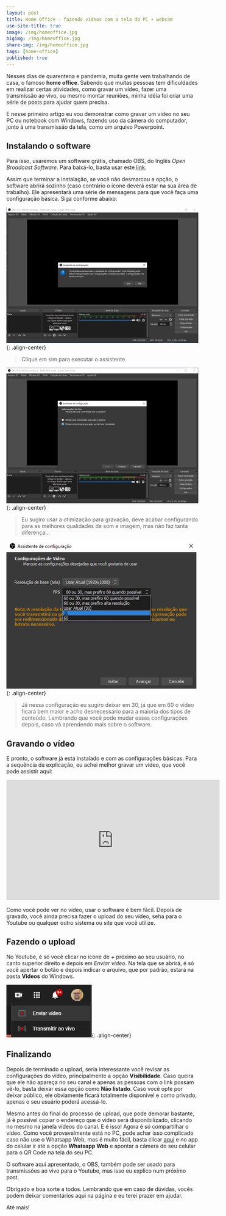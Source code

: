 ```yaml
---
layout: post
title: Home Office - fazendo vídeos com a tela do PC + webcam
use-site-title: true
image: /img/homeoffice.jpg
bigimg: /img/homeoffice.jpg
share-img: /img/homeoffice.jpg
tags: [home-office]
published: true
---
```


Nesses dias de quarentena e pandemia, muita gente vem trabalhando de casa, o famoso **home office**. Sabendo que muitas pessoas tem dificuldades em realizar certas atividades, como gravar um vídeo, fazer uma transmissão ao vivo, ou mesmo montar reuniões, minha idéia foi criar uma série de posts para ajudar quem precisa.

E nesse primeiro artigo eu vou demonstrar como gravar um vídeo no seu PC ou notebook com Windows, fazendo uso da câmera do computador, junto à uma transmissão da tela, como um arquivo Powerpoint.

## Instalando o software

Para isso, usaremos um software grátis, chamado OBS, do Inglês *Open Broadcast Software*. Para baixá-lo, basta usar este [link](https://cdn-fastly.obsproject.com/downloads/OBS-Studio-25.0.4-Full-Installer-x64.exe).

Assim que terminar a instalação, se você não desmarcou a opção, o software abrirá sozinho (caso contrário o ícone deverá estar na sua área de trabalho). Ele apresentará uma série de mensagens para que você faça uma configuração básica. Siga conforme abaixo:

![image](../img/obs1.png){: .align-center} 
> Clique em sim para executar o assistente.

![image](../img/obs2.png){: .align-center} 
> Eu sugiro usar a otimização para gravação, deve acabar configurando para as melhores qualidades de som e imagem, mas não faz tanta diferença...

![image](../img/obs3.png){: .align-center} 
> Já nessa configuração eu sugiro deixar em 30, já que em 60 o vídeo ficará bem maior e acho desnecessário para a maioria dos tipos de conteúdo. Lembrando que você pode mudar essas configurações depois, caso vá aprendendo mais sobre o software.

## Gravando o vídeo

E pronto, o software já está instalado e com as configurações básicas. Para a sequência da explicação, eu achei melhor gravar um vídeo, que você pode assistir aqui:

<iframe width="560" height="315" src="https://www.youtube.com/embed/VlI4teTYvpk" frameborder="0" allow="accelerometer; autoplay; encrypted-media; gyroscope; picture-in-picture" allowfullscreen></iframe>

Como você pode ver no vídeo, usar o software é bem fácil. Depois de gravado, você ainda precisa fazer o upload do seu vídeo, seha para o Youtube ou qualquer outro sistema ou site que você utilize.

## Fazendo o upload

No Youtube, é só você clicar no ícone de + próximo ao seu usuário, no canto superior direito e depois em *Enviar vídeo*. Na tela que se abrirá, é só você apertar o botão e depois indicar o arquivo, que por padrão, estará na pasta **Vídeos** do Windows.

![image](../img/obs-youtube.png){: .align-center} 

## Finalizando

Depois de terminado o upload, seria interessante você revisar as configurações do vídeo, principalmente a opção **Visibilidade**. Caso queira que ele não apareça no seu canal e apenas as pessoas com o link possam vê-lo, basta deixar essa opção como **Não listado**. Caso você opte por deixar público, ele obviamente ficará totalmente disponível e como privado, apenas o seu usuário poderá acessá-lo.

Mesmo antes do final do processo de upload, que pode demorar bastante, já é possível copiar o endereço que o vídeo será disponibilizado, clicando no mesmo na janela vídeos do canal. E é isso! Agora é só compartilhar o vídeo. Como você provavelmente está no PC, pode achar isso complicado caso não use o Whatsapp Web, mas é muito fácil, basta clicar [aqui](https://web.whatsapp.com) e no app do celular ir até a opção **Whatsapp Web** e apontar a câmera do seu celular para o QR Code na tela do seu PC.

O software aqui apresentado, o OBS, também pode ser usado para transmissões ao vivo para o Youtube, mas isso eu explico num próximo post.

Obrigado e boa sorte a todos. Lembrando que em caso de dúvidas, vocês podem deixar comentários aqui na página e eu terei prazer em ajudar.

Até mais!

